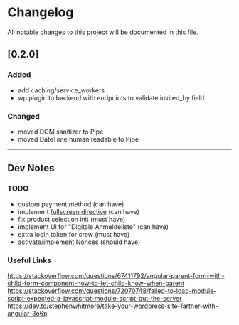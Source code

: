 # Changelog

All notable changes to this project will be documented in this file.

## [0.2.0]

### Added

- add caching/service_workers
- wp plugin to backend with endpoints to validate invited_by field

### Changed

- moved DOM sanitizer to Pipe
- moved DateTime human readable to Pipe

---

## Dev Notes

### TODO

- custom payment method (can have)
- implement [fullscreen directive](https://medium.com/@milan.barac/angular-fullscreen-cd8b788c348f) (can have)
- fix product selection init (must have)
- implement Ui for "Digitale Anmeldeliste" (can have)
- extra login token for crew (must have)
- activate/implement Nonces (should have)

### Useful Links

https://stackoverflow.com/questions/67411792/angular-parent-form-with-child-form-component-how-to-let-child-know-when-parent
https://stackoverflow.com/questions/72070748/failed-to-load-module-script-expected-a-javascript-module-script-but-the-server
https://dev.to/stephenwhitmore/take-your-wordpress-site-farther-with-angular-3o6p
